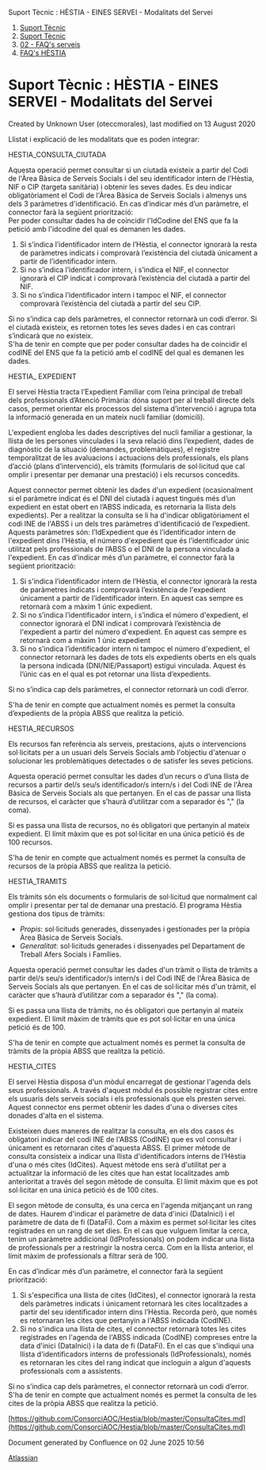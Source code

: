 Suport Tècnic : HÈSTIA - EINES SERVEI - Modalitats del Servei  

1.  [Suport Tècnic](index.md)
2.  [Suport Tècnic](13893782.md)
3.  [02 - FAQ's serveis](26313393.md)
4.  [FAQ's HÈSTIA](28705593.md)

Suport Tècnic : HÈSTIA - EINES SERVEI - Modalitats del Servei
=============================================================

Created by Unknown User (oteccmorales), last modified on 13 August 2020

Llistat i explicació de les modalitats que es poden integrar:

HESTIA\_CONSULTA\_CIUTADA

Aquesta operació permet consultar si un ciutadà existeix a partir del Codi de l'Àrea Bàsica de Serveis Socials i del seu identificador intern de l’Hèstia, NIF o CIP (targeta sanitària) i obtenir les seves dades. Es deu indicar obligatòriament el Codi de l'Àrea Bàsica de Serveis Socials i almenys uns dels 3 paràmetres d'identificació. En cas d’indicar més d’un paràmetre, el connector farà la següent priorització:  
Per poder consultar dades ha de coincidir l'IdCodine del ENS que fa la petició amb l'idcodine del qual es demanen les dades.

1.  Si s’indica l’identificador intern de l’Hèstia, el connector ignorarà la resta de paràmetres indicats i comprovarà l’existència del ciutadà únicament a partir de l’identificador intern.
2.  Si no s’indica l’identificador intern, i s’indica el NIF, el connector ignorarà el CIP indicat i comprovarà l’existència del ciutadà a partir del NIF.
3.  Si no s’indica l’identificador intern i tampoc el NIF, el connector comprovarà l’existència del ciutadà a partir del seu CIP.

Si no s’indica cap dels paràmetres, el connector retornarà un codi d’error. Si el ciutadà existeix, es retornen totes les seves dades i en cas contrari s’indicarà que no existeix.  
S'ha de tenir en compte que per poder consultar dades ha de coincidir el codINE del ENS que fa la petició amb el codINE del qual es demanen les dades.

HESTIA\_ EXPEDIENT

El servei Hèstia tracta l’Expedient Familiar com l’eina principal de treball dels professionals d’Atenció Primària: dóna suport per al treball directe dels casos, permet orientar els processos del sistema d’intervenció i agrupa tota la informació generada en un mateix nucli familiar (domicili).

L'expedient engloba les dades descriptives del nucli familiar a gestionar, la llista de les persones vinculades i la seva relació dins l’expedient, dades de diagnòstic de la situació (demandes, problemàtiques), el registre temporalitzat de les avaluacions i actuacions dels professionals, els plans d’acció (plans d’intervenció), els tràmits (formularis de sol·licitud que cal omplir i presentar per demanar una prestació) i els recursos concedits.

Aquest connector permet obtenir les dades d'un expedient (ocasionalment si el paràmetre indicat és el DNI del ciutadà i aquest tingués més d’un expedient en estat obert en l’ABSS indicada, es retornaria la llista dels expedients). Per a realitzar la consulta se li ha d'indicar obligatòriament el codi INE de l'ABSS i un dels tres paràmetres d'identificació de l’expedient. Aquests paràmetres són: l’IdExpedient que és l’identificador intern de l'expedient dins l’Hèstia, el número d'expedient que és l’identificador únic utilitzat pels professionals de l’ABSS o el DNI de la persona vinculada a l'expedient. En cas d’indicar més d’un paràmetre, el connector farà la següent priorització:

1.  Si s’indica l’identificador intern de l’Hèstia, el connector ignorarà la resta de paràmetres indicats i comprovarà l’existència de l'expedient únicament a partir de l’identificador intern. En aquest cas sempre es retornarà com a màxim 1 únic expedient.
2.  Si no s’indica l’identificador intern, i s’indica el número d'expedient, el connector ignorarà el DNI indicat i comprovarà l’existència de l'expedient a partir del número d'expedient. En aquest cas sempre es retornarà com a màxim 1 únic expedient
3.  Si no s’indica l’identificador intern ni tampoc el número d'expedient, el connector retornarà les dades de tots els expedients oberts en els quals la persona indicada (DNI/NIE/Passaport) estigui vinculada. Aquest és l’únic cas en el qual es pot retornar una llista d’expedients.

Si no s’indica cap dels paràmetres, el connector retornarà un codi d’error.

S'ha de tenir en compte que actualment només es permet la consulta d’expedients de la pròpia ABSS que realitza la petició.

HESTIA\_RECURSOS

Els recursos fan referència als serveis, prestacions, ajuts o intervencions sol·licitats per a un usuari dels Serveis Socials amb l'objectiu d'atenuar o solucionar les problemàtiques detectades o de satisfer les seves peticions.

Aquesta operació permet consultar les dades d’un recurs o d’una llista de recursos a partir del/s seu/s identificador/s intern/s i del Codi INE de l'Àrea Bàsica de Serveis Socials als que pertanyen. En el cas de passar una llista de recursos, el caràcter que s’haurà d’utilitzar com a separador és "," (la coma).

Si es passa una llista de recursos, no és obligatori que pertanyin al mateix expedient. El límit màxim que es pot sol·licitar en una única petició és de 100 recursos.

S'ha de tenir en compte que actualment només es permet la consulta de recursos de la pròpia ABSS que realitza la petició.

HESTIA\_TRAMITS

Els tràmits són els documents o formularis de sol·licitud que normalment cal omplir i presentar per tal de demanar una prestació. El programa Hèstia gestiona dos tipus de tràmits:

*   _Propis_: sol·licituds generades, dissenyades i gestionades per la pròpia Àrea Bàsica de Serveis Socials.
*   _Generalitat_: sol·licituds generades i dissenyades pel Departament de Treball Afers Socials i Famílies.

Aquesta operació permet consultar les dades d'un tràmit o llista de tràmits a partir del/s seu/s identificador/s intern/s i del Codi INE de l'Àrea Bàsica de Serveis Socials als que pertanyen. En el cas de sol·licitar més d'un tràmit, el caràcter que s’haurà d’utilitzar com a separador és "," (la coma).

Si es passa una llista de tràmits, no és obligatori que pertanyin al mateix expedient. El límit màxim de tràmits que es pot sol·licitar en una única petició és de 100.

S'ha de tenir en compte que actualment només es permet la consulta de tràmits de la pròpia ABSS que realitza la petició.

HESTIA\_CITES

El servei Hèstia disposa d'un mòdul encarregat de gestionar l'agenda dels seus professionals. A través d'aquest mòdul és possible registrar cites entre els usuaris dels serveis socials i els professionals que els presten servei. Aquest connector ens permet obtenir les dades d'una o diverses cites donades d'alta en el sistema.

Existeixen dues maneres de realitzar la consulta, en els dos casos és obligatori indicar del codi INE de l'ABSS (CodINE) que es vol consultar i únicament es retornaran cites d'aquesta ABSS. El primer mètode de consulta consisteix a indicar una llista d'identificadors interns de l’Hèstia d'una o més cites (IdCites). Aquest mètode ens serà d'utilitat per a actualitzar la informació de les cites que han estat localitzades amb anterioritat a través del segon mètode de consulta. El límit màxim que es pot sol·licitar en una única petició és de 100 cites.

El segon mètode de consulta, és una cerca en l'agenda mitjançant un rang de dates. Haurem d'indicar el paràmetre de data d'inici (DataInici) i el paràmetre de data de fi (DataFi). Com a màxim es permet sol·licitar les cites registrades en un rang de set dies. En el cas que vulguem limitar la cerca, tenim un paràmetre addicional (IdProfessionals) on podem indicar una llista de professionals per a restringir la nostra cerca. Com en la llista anterior, el límit màxim de professionals a filtrar serà de 100.

En cas d’indicar més d’un paràmetre, el connector farà la següent priorització:

1.  Si s'especifica una llista de cites (IdCites), el connector ignorarà la resta dels paràmetres indicats i únicament retornarà les cites localitzades a partir del seu identificador intern dins l’Hèstia. Recorda però, que només es retornaran les cites que pertanyin a l'ABSS indicada (CodINE).
2.  Si no s'indica una llista de cites, el connector retornarà totes les cites registrades en l'agenda de l'ABSS indicada (CodINE) compreses entre la data d'inici (DataInici) i la data de fi (DataFi). En el cas que s'indiqui una llista d'identificadors interns de professionals (IdProfessionals), només es retornaran les cites del rang indicat que incloguin a algun d'aquests professionals com a assistents.

Si no s’indica cap dels paràmetres, el connector retornarà un codi d’error. S'ha de tenir en compte que actualment només es permet la consulta de les cites de la pròpia ABSS que realitza la petició.

[https://github.com/ConsorciAOC/Hestia/blob/master/ConsultaCites.md](https://github.com/ConsorciAOC/Hestia/blob/master/ConsultaCites.md)

Document generated by Confluence on 02 June 2025 10:56

[Atlassian](http://www.atlassian.com/)